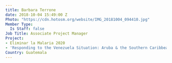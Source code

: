 ```yaml
---
title: Barbara Terrone
date: 2018-10-04 15:49:00 Z
Photo: "https://cdn.hotosm.org/website/IMG_20181004_094410.jpg"
Member Type:
  Is Staff: false
Job Title: Associate Project Manager
Project:
- Eliminar la Malaria 2020
- 'Responding to the Venezuela Situation: Aruba & the Southern Caribbean'
Country: Guatemala
---
```


